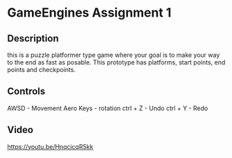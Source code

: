 # GameEngines Assignment 1
## Description
this is a puzzle platformer type game where your goal is to make your way to the end as fast as posable. This prototype has platforms, start points, end points and checkpoints.

## Controls 
AWSD  - Movement
Aero Keys - rotation
ctrl + Z - Undo
ctrl + Y - Redo

## Video
https://youtu.be/HnqcjcqR5kk 
